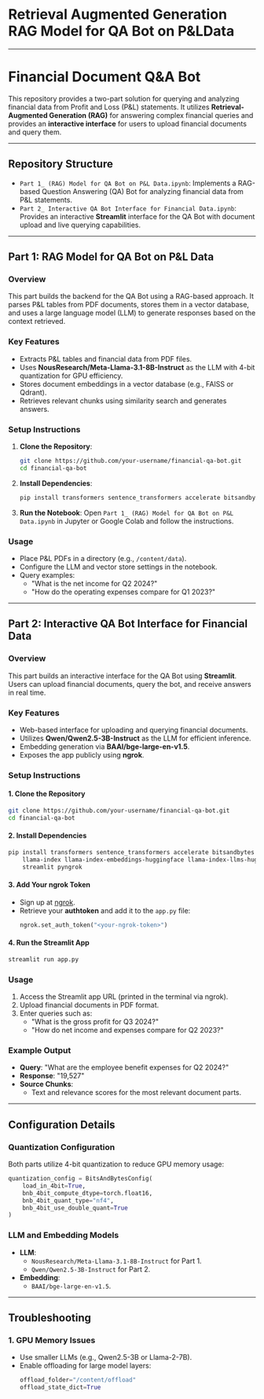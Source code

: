 # Retrieval Augmented Generation RAG Model for QA Bot on P&LData

---

# **Financial Document Q&A Bot**

This repository provides a two-part solution for querying and analyzing financial data from Profit and Loss (P&L) statements. It utilizes **Retrieval-Augmented Generation (RAG)** for answering complex financial queries and provides an **interactive interface** for users to upload financial documents and query them.

---

## **Repository Structure**

- `Part 1_ (RAG) Model for QA Bot on P&L Data.ipynb`:
  Implements a RAG-based Question Answering (QA) Bot for analyzing financial data from P&L statements.
- `Part 2_ Interactive QA Bot Interface for Financial Data.ipynb`:
  Provides an interactive **Streamlit** interface for the QA Bot with document upload and live querying capabilities.

---

## **Part 1: RAG Model for QA Bot on P&L Data**

### **Overview**
This part builds the backend for the QA Bot using a RAG-based approach. It parses P&L tables from PDF documents, stores them in a vector database, and uses a large language model (LLM) to generate responses based on the context retrieved.

### **Key Features**
- Extracts P&L tables and financial data from PDF files.
- Uses **NousResearch/Meta-Llama-3.1-8B-Instruct** as the LLM with 4-bit quantization for GPU efficiency.
- Stores document embeddings in a vector database (e.g., FAISS or Qdrant).
- Retrieves relevant chunks using similarity search and generates answers.

### **Setup Instructions**
1. **Clone the Repository**:
   ```bash
   git clone https://github.com/your-username/financial-qa-bot.git
   cd financial-qa-bot
   ```

2. **Install Dependencies**:
   ```bash
   pip install transformers sentence_transformers accelerate bitsandbytes llama-index
   ```

3. **Run the Notebook**:
   Open `Part 1_ (RAG) Model for QA Bot on P&L Data.ipynb` in Jupyter or Google Colab and follow the instructions.

### **Usage**
- Place P&L PDFs in a directory (e.g., `/content/data`).
- Configure the LLM and vector store settings in the notebook.
- Query examples:
  - "What is the net income for Q2 2024?"
  - "How do the operating expenses compare for Q1 2023?"

---

## **Part 2: Interactive QA Bot Interface for Financial Data**

### **Overview**
This part builds an interactive interface for the QA Bot using **Streamlit**. Users can upload financial documents, query the bot, and receive answers in real time.

### **Key Features**
- Web-based interface for uploading and querying financial documents.
- Utilizes **Qwen/Qwen2.5-3B-Instruct** as the LLM for efficient inference.
- Embedding generation via **BAAI/bge-large-en-v1.5**.
- Exposes the app publicly using **ngrok**.

### **Setup Instructions**

#### **1. Clone the Repository**
```bash
git clone https://github.com/your-username/financial-qa-bot.git
cd financial-qa-bot
```

#### **2. Install Dependencies**
```bash
pip install transformers sentence_transformers accelerate bitsandbytes \
    llama-index llama-index-embeddings-huggingface llama-index-llms-huggingface \
    streamlit pyngrok
```

#### **3. Add Your ngrok Token**
- Sign up at [ngrok](https://ngrok.com/).
- Retrieve your **authtoken** and add it to the `app.py` file:
  ```python
  ngrok.set_auth_token("<your-ngrok-token>")
  ```

#### **4. Run the Streamlit App**
```bash
streamlit run app.py
```

### **Usage**
1. Access the Streamlit app URL (printed in the terminal via ngrok).
2. Upload financial documents in PDF format.
3. Enter queries such as:
   - "What is the gross profit for Q3 2024?"
   - "How do net income and expenses compare for Q2 2023?"

### **Example Output**
- **Query**: "What are the employee benefit expenses for Q2 2024?"
- **Response**: "19,527"
- **Source Chunks**:
  - Text and relevance scores for the most relevant document parts.

---

## **Configuration Details**

### **Quantization Configuration**
Both parts utilize 4-bit quantization to reduce GPU memory usage:
```python
quantization_config = BitsAndBytesConfig(
    load_in_4bit=True,
    bnb_4bit_compute_dtype=torch.float16,
    bnb_4bit_quant_type="nf4",
    bnb_4bit_use_double_quant=True
)
```

### **LLM and Embedding Models**
- **LLM**:
  - `NousResearch/Meta-Llama-3.1-8B-Instruct` for Part 1.
  - `Qwen/Qwen2.5-3B-Instruct` for Part 2.
- **Embedding**:
  - `BAAI/bge-large-en-v1.5`.

---

## **Troubleshooting**

### **1. GPU Memory Issues**
- Use smaller LLMs (e.g., Qwen2.5-3B or Llama-2-7B).
- Enable offloading for large model layers:
  ```python
  offload_folder="/content/offload"
  offload_state_dict=True
  ```
